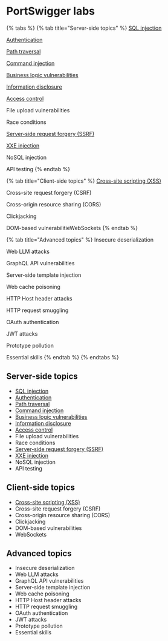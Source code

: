 # PortSwigger labs



{% tabs %}
{% tab title="Server-side topics" %}
[SQL injection](server-side-topics/sql-injection/)

[Authentication](server-side-topics/authentication/)

[Path traversal](server-side-topics/path-traversal/)

[Command injection](../dvwa/command-injection.md)

[Business logic vulnerabilities](../dvwa/command-injection.md)

[Information disclosure](server-side-topics/information-disclosure/)

[Access control](server-side-topics/access-control/)

File upload vulnerabilities

Race conditions

[Server-side request forgery (SSRF)](server-side-topics/server-side-request-forgery-ssrf/)

[XXE injection](server-side-topics/xxe-injection/)

NoSQL injection

API testing
{% endtab %}

{% tab title="Client-side topics" %}
[Cross-site scripting (XSS)](client-side-topics/cross-site-scripting-xss/)

Cross-site request forgery (CSRF)

Cross-origin resource sharing (CORS)

Clickjacking

DOM-based vulnerabilitieWebSockets
{% endtab %}

{% tab title="Advanced topics" %}
Insecure deserialization

Web LLM attacks

GraphQL API vulnerabilities

Server-side template injection

Web cache poisoning

HTTP Host header attacks

HTTP request smuggling

OAuth authentication

JWT attacks

Prototype pollution

Essential skills
{% endtab %}
{% endtabs %}

## Server-side topics

* [SQL injection](server-side-topics/sql-injection/)
* [Authentication](server-side-topics/authentication/)
* [Path traversal](server-side-topics/path-traversal/)
* [Command injection](../dvwa/command-injection.md)
* [Business logic vulnerabilities](../dvwa/command-injection.md)
* [Information disclosure](server-side-topics/information-disclosure/)
* [Access control](server-side-topics/access-control/)
* File upload vulnerabilities
* Race conditions
* [Server-side request forgery (SSRF)](server-side-topics/server-side-request-forgery-ssrf/)
* [XXE injection](server-side-topics/xxe-injection/)
* NoSQL injection
* API testing

## Client-side topics

* [Cross-site scripting (XSS)](client-side-topics/cross-site-scripting-xss/)
* Cross-site request forgery (CSRF)
* Cross-origin resource sharing (CORS)
* Clickjacking
* DOM-based vulnerabilities
* WebSockets

## Advanced topics

* Insecure deserialization
* Web LLM attacks
* GraphQL API vulnerabilities
* Server-side template injection
* Web cache poisoning
* HTTP Host header attacks
* HTTP request smuggling
* OAuth authentication
* JWT attacks
* Prototype pollution
* Essential skills
